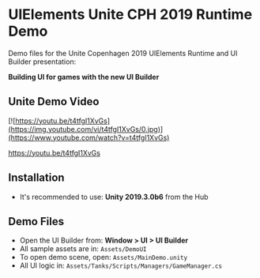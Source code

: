 # UIElements Unite CPH 2019 Runtime Demo

Demo files for the Unite Copenhagen 2019 UIElements Runtime and UI Builder presentation:

**Building UI for games with the new UI Builder**

## Unite Demo Video

[![https://youtu.be/t4tfgI1XvGs](https://img.youtube.com/vi/t4tfgI1XvGs/0.jpg)](https://www.youtube.com/watch?v=t4tfgI1XvGs)

https://youtu.be/t4tfgI1XvGs

## Installation

* It's recommended to use: **Unity 2019.3.0b6** from the Hub

## Demo Files

* Open the UI Builder from: **Window > UI > UI Builder**
* All sample assets are in: `Assets/DemoUI`
* To open demo scene, open: `Assets/MainDemo.unity`
* All UI logic in: `Assets/Tanks/Scripts/Managers/GameManager.cs`